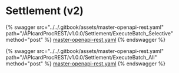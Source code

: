# Settlement (v2)

{% swagger src="../../.gitbook/assets/master-openapi-rest.yaml" path="/APIcardProcREST/v1.0.0/Settlement/ExecuteBatch_Selective" method="post" %}
[master-openapi-rest.yaml](../../.gitbook/assets/master-openapi-rest.yaml)
{% endswagger %}



{% swagger src="../../.gitbook/assets/master-openapi-rest.yaml" path="/APIcardProcREST/v1.0.0/Settlement/ExecuteBatch_All" method="post" %}
[master-openapi-rest.yaml](../../.gitbook/assets/master-openapi-rest.yaml)
{% endswagger %}

